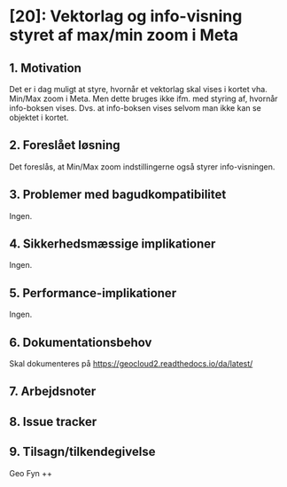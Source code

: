 # [20]: Vektorlag og info-visning styret af max/min zoom i Meta

## 1. Motivation
Det er i dag muligt at styre, hvornår et vektorlag skal vises i kortet vha. Min/Max zoom i Meta. Men dette bruges ikke ifm. med styring af, hvornår info-boksen vises.
Dvs. at info-boksen vises selvom man ikke kan se objektet i kortet.

## 2. Foreslået løsning
Det foreslås, at Min/Max zoom indstillingerne også styrer info-visningen.


## 3. Problemer med bagudkompatibilitet
Ingen.   

## 4. Sikkerhedsmæssige implikationer
Ingen.   

## 5. Performance-implikationer
Ingen.   

## 6. Dokumentationsbehov
Skal dokumenteres på https://geocloud2.readthedocs.io/da/latest/

## 7. Arbejdsnoter

## 8. Issue tracker  

## 9. Tilsagn/tilkendegivelse
Geo Fyn ++